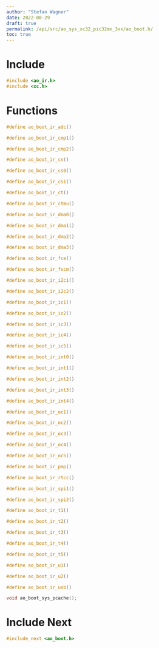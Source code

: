 ```yaml
---
author: "Stefan Wagner"
date: 2022-08-29
draft: true
permalink: /api/src/ao_sys_xc32_pic32mx_3xx/ao_boot.h/
toc: true
---
```


# Include

```c
#include <ao_ir.h>
#include <xc.h>
```

# Functions

```c
#define ao_boot_ir_adc()
```

```c
#define ao_boot_ir_cmp1()
```

```c
#define ao_boot_ir_cmp2()
```

```c
#define ao_boot_ir_cn()
```

```c
#define ao_boot_ir_cs0()
```

```c
#define ao_boot_ir_cs1()
```

```c
#define ao_boot_ir_ct()
```

```c
#define ao_boot_ir_ctmu()
```

```c
#define ao_boot_ir_dma0()
```

```c
#define ao_boot_ir_dma1()
```

```c
#define ao_boot_ir_dma2()
```

```c
#define ao_boot_ir_dma3()
```

```c
#define ao_boot_ir_fce()
```

```c
#define ao_boot_ir_fscm()
```

```c
#define ao_boot_ir_i2c1()
```

```c
#define ao_boot_ir_i2c2()
```

```c
#define ao_boot_ir_ic1()
```

```c
#define ao_boot_ir_ic2()
```

```c
#define ao_boot_ir_ic3()
```

```c
#define ao_boot_ir_ic4()
```

```c
#define ao_boot_ir_ic5()
```

```c
#define ao_boot_ir_int0()
```

```c
#define ao_boot_ir_int1()
```

```c
#define ao_boot_ir_int2()
```

```c
#define ao_boot_ir_int3()
```

```c
#define ao_boot_ir_int4()
```

```c
#define ao_boot_ir_oc1()
```

```c
#define ao_boot_ir_oc2()
```

```c
#define ao_boot_ir_oc3()
```

```c
#define ao_boot_ir_oc4()
```

```c
#define ao_boot_ir_oc5()
```

```c
#define ao_boot_ir_pmp()
```

```c
#define ao_boot_ir_rtcc()
```

```c
#define ao_boot_ir_spi1()
```

```c
#define ao_boot_ir_spi2()
```

```c
#define ao_boot_ir_t1()
```

```c
#define ao_boot_ir_t2()
```

```c
#define ao_boot_ir_t3()
```

```c
#define ao_boot_ir_t4()
```

```c
#define ao_boot_ir_t5()
```

```c
#define ao_boot_ir_u1()
```

```c
#define ao_boot_ir_u2()
```

```c
#define ao_boot_ir_usb()
```

```c
void ao_boot_sys_pcache();
```

# Include Next

```c
#include_next <ao_boot.h>
```

